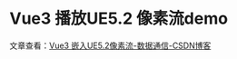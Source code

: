 # Vue3 播放UE5.2 像素流demo

文章查看：[Vue3 嵌入UE5.2像素流-数据通信-CSDN博客](https://blog.csdn.net/qq_39593914/article/details/143430069)
